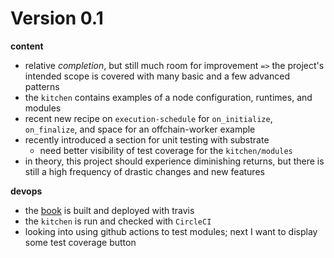 # Version 0.1

**content**
* relative *completion*, but still much room for improvement `=>` the project's intended scope is covered with many basic and a few advanced patterns
* the `kitchen` contains examples of a node configuration, runtimes, and modules
* recent new recipe on `execution-schedule` for `on_initialize`, `on_finalize`, and space for an offchain-worker example
* recently introduced a section for unit testing with substrate
    * need better visibility of test coverage for the `kitchen/modules`
* in theory, this project should experience diminishing returns, but there is still a high frequency of drastic changes and new features

**devops**
* the [book](https://substrate.dev/recipes/) is built and deployed with travis
* the `kitchen` is run and checked with `CircleCI`
* looking into using github actions to test modules; next I want to display some test coverage button